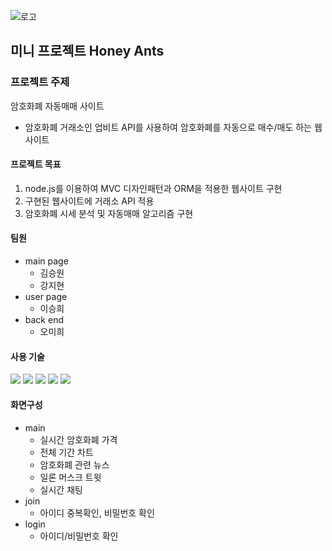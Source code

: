 
![로고](https://user-images.githubusercontent.com/68418005/118906639-1de97880-b959-11eb-97f7-07df502f994a.png)
## 미니 프로젝트 Honey Ants


### 프로젝트 주제
암호화폐 자동매매 사이트
- 암호화폐 거래소인 업비트 API를 사용하여 암호화폐를 자동으로 매수/매도 하는 웹사이트 

#### 프로젝트 목표
1. node.js를 이용하여 MVC 디자인패턴과 ORM을 적용한 웹사이트 구현
2. 구현된 웹사이트에 거래소 API 적용
3. 암호화폐 시세 분석 및 자동매매 알고리즘 구현

#### 팀원
- main page
  - 김승원
  - 강지현
- user page 
  - 이승희
- back end
  - 오미희

#### 사용 기술

<p>
  <img src="https://img.shields.io/badge/HTML5-E34F26?style=plastic&logo=HTML5&logoColor=white"/>
  <img src="https://img.shields.io/badge/CSS3-1572B6?style=plastic&logo=CSS3&logoColor=white"/>
  <img src="https://img.shields.io/badge/JavaScript-F7DF1E?logo=JavaScript&logoColor=white&style=plastic" style="max-width: 100%; user-select: auto;">
  <img src="https://img.shields.io/badge/Node.js-339933?logo=node-dot-js&logoColor=white&style=plastic"/>
  <img src="https://img.shields.io/badge/MySQL-4479A1?style=plastic&logo=MySQL&logoColor=white"/>
</p>

#### 화면구성
- main
  - 실시간 암호화폐 가격
  - 전체 기간 차트
  - 암호화폐 관련 뉴스
  - 일론 머스크 트윗
  - 실시간 채팅
- join
  - 아이디 중복확인, 비밀번호 확인
- login
  - 아이디/비밀번호 확인



    


